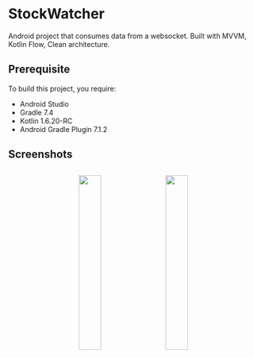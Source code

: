 # StockWatcher
Android project that consumes data from a websocket. Built with MVVM, Kotlin Flow, Clean architecture. 

## Prerequisite
To build this project, you require:
- Android Studio 
- Gradle 7.4
- Kotlin 1.6.20-RC
- Android Gradle Plugin 7.1.2

<h2 align="left">Screenshots</h2>
<h4 align="center">  
<img src="https://user-images.githubusercontent.com/17779130/157443576-a8c0f46e-6643-4266-9bc7-ea9d956ce43f.png" width="30%" vspace="10" hspace="10">
<img src="https://user-images.githubusercontent.com/17779130/157443568-0fb31087-ee01-4e30-b290-57b80e95b595.png" width="30%" vspace="10" hspace="10">
